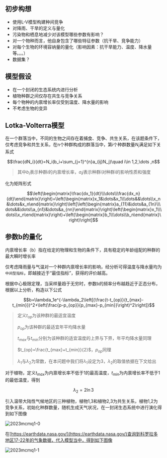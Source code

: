 ## 初步构想

- 使用L-V模型构建种间竞争
- 对降雨、干旱的定义与量化
- 污染物和栖息地减少对该模型哪些参数有影响？
- 对一个物种而言，他自身包含了哪些特征参数（抗干旱、竞争能力）
- 对每个生物的环境容纳量的量化（影响因素：抗干旱能力、温度、降水量等。。。）
- 数据集？

## 模型假设
- 在一个封闭的生态系统内进行分析
- 植物种群之间仅存在共生与竞争关系
- 每个物种的内禀增长率仅受到温度、降水量的影响
- 不考虑生物的变异

## Lotka-Volterra模型

在一个群落当中，不同的生物之间存在着捕食、竞争、共生关系，在该题条件下，仅考虑竞争和共生关系，在n个种群构成的群落当中，第$i$个种群数量$N_i$满足如下关系式

$$\frac{dN_i}{dt}=N_i(b_i+\sum_{j=1}^{n}a_{ij}N_j)\quad i\in 1,2,\dots ,n$$

> 其中$b_i$表示种群$i$的内禀增长率，$a_ij$表示种群$i$对种群$i$的影响性质和强度

化为矩阵形式

$$\left(\begin{matrix}\frac{dx_1}{dt}\\\dots\\\frac{dx_n}{dt}\end{matrix}\right)=\left(\begin{matrix}x_1&\dots&x_1\\\dots&&\dots\\x_n&\dots&x_n\end{matrix}\right)\left[\left(\begin{matrix}a_{11}&\dots&a_{1n}\\\dots&&\dots\\a_{n1}&\dots&a_{nn}\end{matrix}\right)\left(\begin{matrix}x_1\\\dots\\x_n\end{matrix}\right)+\left(\begin{matrix}b_1\\\dots\\b_n\end{matrix}\right)\right]$$

## 参数b的量化

内禀增长率（b）指在给定的物理和生物的条件下，具有稳定的年龄组配的种群的最大瞬时增长率

仅考虑降雨量与气温对一个种群内禀增长率的影响，经分析可得温度与降水量均为`中间型指标`，即越接近于“最佳指标”，获得的评价越高。

根据中心极限定理，当采样量趋于无穷时，参数b的频率分布越趋近于正态分布，根据以上分析，构造以下公式

$$b=\lambda_1e^{-\lambda_2\left[(\frac{t-t_{op}}{t_{max}-t_{min}})^2+\left(\frac{p-p_{op}}{p_{max}-p_{min}}\right)^2\right]}$$

> 定义$t_{op}$为该种群的最适宜温度
> 
> $p_{op}$为该种群的最适宜年平均降水量
> 
> $t_{max}$与$t_{min}$分别为该种群的适宜温度的上界与下界，年平均降水量同理
> 
> $t_{op}=\frac{t_{max}+t_{min}}{2}$，$p_{op}$同理
> 
> $\lambda_1$与$\lambda_2$为常数，在本问题中我们将$\lambda_1$设定为$3$，$\lambda_2$的取值依据在下文给出

对于植物，定义$t_{max}$为内禀增长率不低于$1$的最高温度，$t_{min}$为内禀增长率不低于$1$的最低温度，得到

$$\lambda_2=2\ln 3$$

引入温带大陆性气候地区的三种植物，植物1,3和植物2,3为共生关系，植物1,2为竞争关系，初始化种群数量，随机生成天气状况，在一封闭生态系统中进行演化得到如下图像

![2023mcmq1-0](https://github.com/DINOREXNB/dinorexnb.github.io/blob/main/docs/images/2023mcmq1-0.png?raw=true)

在[https://earthdata.nasa.gov/](https://earthdata.nasa.gov/)查询到科罗拉多地区17-22年的气象数据，代入模型当中，得到如下图像

![2023mcmq1-1](https://github.com/DINOREXNB/dinorexnb.github.io/blob/main/docs/images/2023mcmq1-1.png?raw=true)